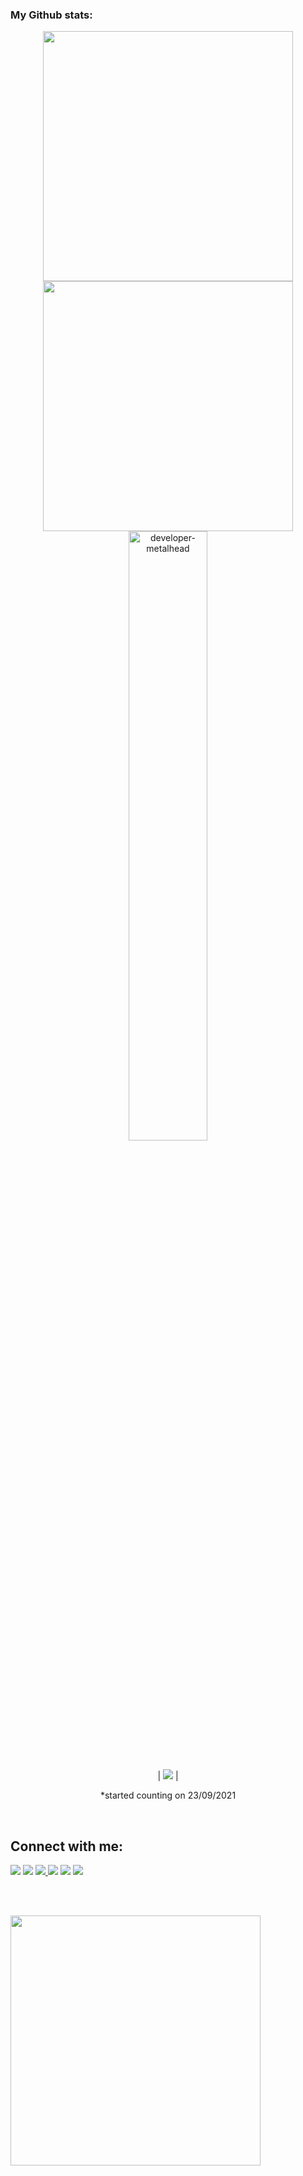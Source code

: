 ###  My Github stats:
  

<div align=center>
  <img width="400" src="https://github-readme-stats.vercel.app/api?username=CavidH&theme=tokyonight&show_icons=true&hide_border=true&count_private=true" />
  <img width="400"  src="https://github-readme-streak-stats.herokuapp.com?user=CavidH&theme=tokyonight&hide_border=true" />
  <img align="left"><img width="50%" src="https://github-readme-stats.vercel.app/api/top-langs?username=CavidH&show_icons=true&theme=tokyonight&layout=compact" alt="developer-metalhead" />  

</div>
 

<br>

<div align=center>
  
  | ![](https://komarev.com/ghpvc/?username=CavidH&color=blue) |
 
  *started counting on 23/09/2021
  
</div>

<!-- <div align=center>
  <img width="350" src="https://github-readme-stats.vercel.app/api/top-langs/?username=CavidH&theme=tokyonight&show_icons=true&hide_border=true&layout=compact" />
</div> -->

<br>

[//]: # (started counting on 23/09/2021)






## Connect with me:

<p align = "center">

[<img src="https://img.shields.io/badge/Facebook-1877F2?style=for-the-badge&logo=facebook&logoColor=white" />](https://www.facebook.com/Cavid386/)
[<img src="https://img.shields.io/badge/Twitter-1DA1F2?style=for-the-badge&logo=twitter&logoColor=white" />](https://twitter.com/Cavid386) 
  <a href="mailto:hcavid386@gmail.com">
    <img src="https://img.shields.io/badge/Gmail-D14836?style=for-the-badge&logo=gmail&logoColor=white" />
  </a>[<img src="	https://img.shields.io/badge/LinkedIn-0077B5?style=for-the-badge&logo=linkedin&logoColor=white" />](https://www.linkedin.com/in/cavid-haciyev-386hc/)
[<img src="https://img.shields.io/badge/medium-%2312100E.svg?&style=for-the-badge&logo=medium&logoColor=white&color=black" />](https://medium.com/@hcavid386)
[<img src="https://img.shields.io/badge/Instagram-E4405F?style=for-the-badge&logo=instagram&logoColor=white" />](https://www.instagram.com/_javid_hc/)
</p>

<br />
<br />


</p>
  <img width="400" src="https://github-readme-stats.vercel.app/api/top-langs/?username=CavidH&layout=compact)" />

